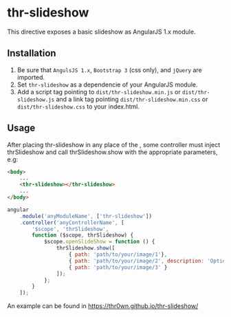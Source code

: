 # thr-slideshow

This directive exposes a basic slideshow as AngularJS 1.x module.

## Installation

1. Be sure that `AngulsJS 1.x`, `Bootstrap 3` (css only), and `jQuery` are imported.
2. Set `thr-slideshow` as a dependencie of your AngularJS module.
3. Add a script tag pointing to `dist/thr-slideshow.min.js` or `dist/thr-slideshow.js` and a link tag pointing `dist/thr-slideshow.min.css` or `dist/thr-slideshow.css` to your index.html.

## Usage

After placing thr-slideshow in any place of the <body>, some controller must inject thrSlideshow and call thrSlideshow.show with the appropriate parameters, e.g:
```html
<body>
    ...
    <thr-slideshow></thr-slideshow>
    ...
</body>
```
```javascript
angular
    .module('anyModuleName', ['thr-slideshow'])
    .controller('anyControllerName', [
        '$scope', 'thrSlideshow',
        function ($scope, thrSlideshow) {
            $scope.openSlideShow = function () {
                thrSlideshow.show([
                    { path: 'path/to/your/image/1'},
                    { path: 'path/to/your/image/2', description: 'Optional description' },
                    { path: 'path/to/your/image/3' }
                ]);
            };
        }
    ]);
```
An example can be found in https://thr0wn.github.io/thr-slideshow/ 
